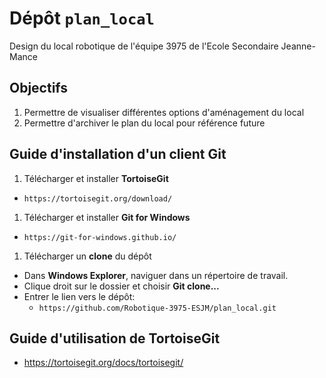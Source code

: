 # Dépôt `plan_local`
Design du local robotique de l'équipe 3975 de l'Ecole Secondaire Jeanne-Mance

## Objectifs
1. Permettre de visualiser différentes options d'aménagement du local
2. Permettre d'archiver le plan du local pour référence future

## Guide d'installation d'un client Git

1. Télécharger et installer __TortoiseGit__
  * `https://tortoisegit.org/download/`
1. Télécharger et installer __Git for Windows__
  * `https://git-for-windows.github.io/`
1. Télécharger un __clone__ du dépôt
  * Dans __Windows Explorer__, naviguer dans un répertoire de travail.
  * Clique droit sur le dossier et choisir __Git clone...__
  * Entrer le lien vers le dépôt:
    * `https://github.com/Robotique-3975-ESJM/plan_local.git`
	
## Guide d'utilisation de TortoiseGit

* https://tortoisegit.org/docs/tortoisegit/
